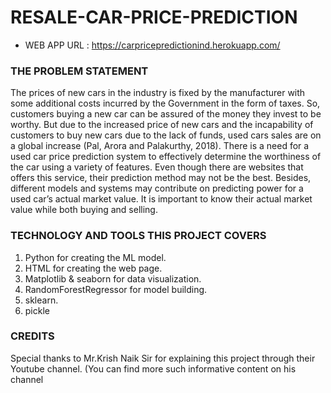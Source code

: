 # RESALE-CAR-PRICE-PREDICTION
* WEB APP URL : https://carpricepredictionind.herokuapp.com/
### THE PROBLEM STATEMENT
The prices of new cars in the industry is fixed by the manufacturer with some additional costs incurred by the Government in the form of taxes. So, customers buying a new car can be assured of the money they invest to be worthy. But due to the increased price of new cars and the incapability of customers to buy new cars due to the lack of funds, used cars sales are on a global increase (Pal, Arora and Palakurthy, 2018). There is a need for a used car price prediction system to effectively determine the worthiness of the car using a variety of features. Even though there are websites that offers this service, their prediction method may not be the best. Besides, different models and systems may contribute on predicting power for a used car’s actual market value. It is important to know their actual market value while both buying and selling.
### TECHNOLOGY AND TOOLS THIS PROJECT COVERS
1. Python for creating the ML model.
2. HTML for creating the web page.
3. Matplotlib & seaborn for data visualization.
4. RandomForestRegressor for model building.
5. sklearn.
6. pickle
### CREDITS
Special thanks to Mr.Krish Naik Sir for explaining this project through their Youtube channel. (You can find more such informative content on his channel
